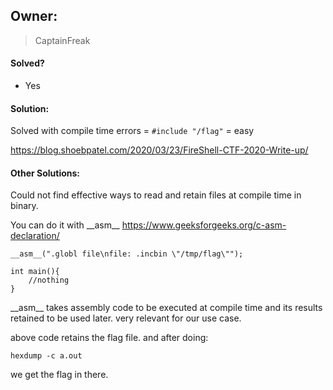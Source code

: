 ## Owner:

> CaptainFreak

#### Solved?

 - Yes

#### Solution:

Solved with compile time errors = `#include "/flag"` = easy

https://blog.shoebpatel.com/2020/03/23/FireShell-CTF-2020-Write-up/

#### Other Solutions:

Could not find effective ways to read and retain files at compile time in binary.

You can do it with \_\_asm\_\_ 
https://www.geeksforgeeks.org/c-asm-declaration/

```
__asm__(".globl file\nfile: .incbin \"/tmp/flag\"");

int main(){
	//nothing
}
```

\_\_asm\_\_  takes assembly code to be executed at compile time and its results retained to be used later. very relevant for our use case.

above code retains the flag file.
and after doing:

```
hexdump -c a.out
```

we get the flag in there.
